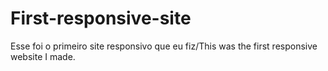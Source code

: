 # First-responsive-site
Esse foi o primeiro site responsivo que eu fiz/This was the first responsive website I made.
